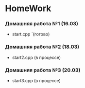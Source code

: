 # HomeWork
### Домашняя работа №1 (16.03)
- start.cpp `(готово)

### Домашняя работа №2 (18.03)
- start2.cpp (в процессе)

### Домашняя работа №3 (20.03)
- start3.cpp (в процессе)
